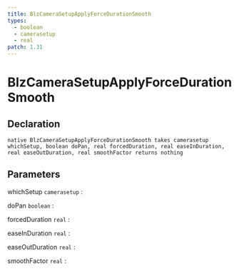 ```yaml
---
title: BlzCameraSetupApplyForceDurationSmooth
types:
  - boolean
  - camerasetup
  - real
patch: 1.31
---
```


# BlzCameraSetupApplyForceDurationSmooth

## Declaration

```jass
native BlzCameraSetupApplyForceDurationSmooth takes camerasetup whichSetup, boolean doPan, real forcedDuration, real easeInDuration, real easeOutDuration, real smoothFactor returns nothing
```

## Parameters
whichSetup `camerasetup`
: 

doPan `boolean`
: 

forcedDuration `real`
: 

easeInDuration `real`
: 

easeOutDuration `real`
: 

smoothFactor `real`
: 
